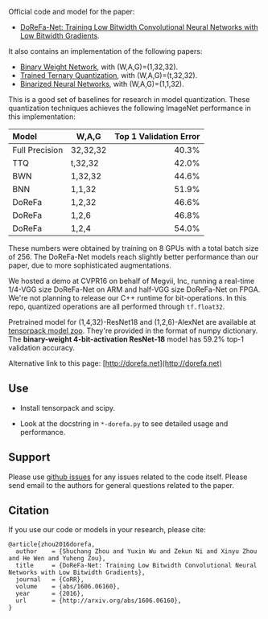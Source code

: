 Official code and model for the paper:

+ [DoReFa-Net: Training Low Bitwidth Convolutional Neural Networks with Low Bitwidth Gradients](http://arxiv.org/abs/1606.06160).

It also contains an implementation of the following papers:
+ [Binary Weight Network](https://arxiv.org/abs/1511.00363), with (W,A,G)=(1,32,32).
+ [Trained Ternary Quantization](https://arxiv.org/abs/1612.01064), with (W,A,G)=(t,32,32).
+ [Binarized Neural Networks](https://arxiv.org/abs/1602.02830), with (W,A,G)=(1,1,32).

This is a good set of baselines for research in model quantization.
These quantization techniques achieves the following ImageNet performance in this implementation:

| Model          | W,A,G    | Top 1 Validation Error |
|:---------------|----------|-----------------------:|
| Full Precision | 32,32,32 |                  40.3% |
| TTQ            | t,32,32  |                  42.0% |
| BWN            | 1,32,32  |                  44.6% |
| BNN            | 1,1,32   |                  51.9% |
| DoReFa         | 1,2,32   |                  46.6% |
| DoReFa         | 1,2,6    |                  46.8% |
| DoReFa         | 1,2,4    |                  54.0% |

These numbers were obtained by training on 8 GPUs with a total batch size of 256.
The DoReFa-Net models reach slightly better performance than our paper, due to
more sophisticated augmentations.

We hosted a demo at CVPR16 on behalf of Megvii, Inc, running a real-time 1/4-VGG size DoReFa-Net on ARM and half-VGG size DoReFa-Net on FPGA.
We're not planning to release our C++ runtime for bit-operations.
In this repo, quantized operations are all performed through `tf.float32`.

Pretrained model for (1,4,32)-ResNet18 and (1,2,6)-AlexNet are available at
[tensorpack model zoo](http://models.tensorpack.com/DoReFa-Net/).
They're provided in the format of numpy dictionary.
The __binary-weight 4-bit-activation ResNet-18__ model has 59.2% top-1 validation accuracy.

Alternative link to this page: [http://dorefa.net](http://dorefa.net)

## Use

+ Install tensorpack and scipy.

+ Look at the docstring in `*-dorefa.py` to see detailed usage and performance.

## Support

Please use [github issues](https://github.com/tensorpack/tensorpack/issues) for any issues related to the code itself.
Please send email to the authors for general questions related to the paper.

## Citation

If you use our code or models in your research, please cite:
```
@article{zhou2016dorefa,
  author    = {Shuchang Zhou and Yuxin Wu and Zekun Ni and Xinyu Zhou and He Wen and Yuheng Zou},
  title     = {DoReFa-Net: Training Low Bitwidth Convolutional Neural Networks with Low Bitwidth Gradients},
  journal   = {CoRR},
  volume    = {abs/1606.06160},
  year      = {2016},
  url       = {http://arxiv.org/abs/1606.06160},
}
```
